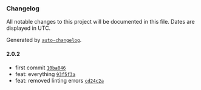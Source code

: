 ### Changelog

All notable changes to this project will be documented in this file. Dates are displayed in UTC.

Generated by [`auto-changelog`](https://github.com/CookPete/auto-changelog).

#### 2.0.2

- first commit [`10ba046`](https://github.com/SilverHawkOps/silverhawk-dashboard-ui/commit/10ba046c45eb289d246b054ba7ced5b6d44fd485)
- feat: everything [`93f5f3a`](https://github.com/SilverHawkOps/silverhawk-dashboard-ui/commit/93f5f3ab37512d0b3695ce8b26bac2110b09dcc9)
- feat: removed linting errors [`cd24c2a`](https://github.com/SilverHawkOps/silverhawk-dashboard-ui/commit/cd24c2a0219a2e8e7130a730193603eb48a420a9)
